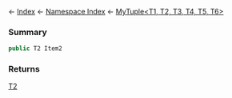 ← [Index](Api-Index) ← [Namespace Index](Namespace-Index) ← [MyTuple\<T1, T2, T3, T4, T5, T6>](VRage.MyTuple`6)

### Summary

```csharp
public T2 Item2
```

### Returns

[T2]()

